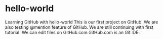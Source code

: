 # hello-world
Learning GitHub with hello-world This is our first project on GitHub. We are also testing @mention feature of GitHub. We are still continuing with first tutorial. We can edit files on GitHub.com GitHub.com is an Git IDE.
